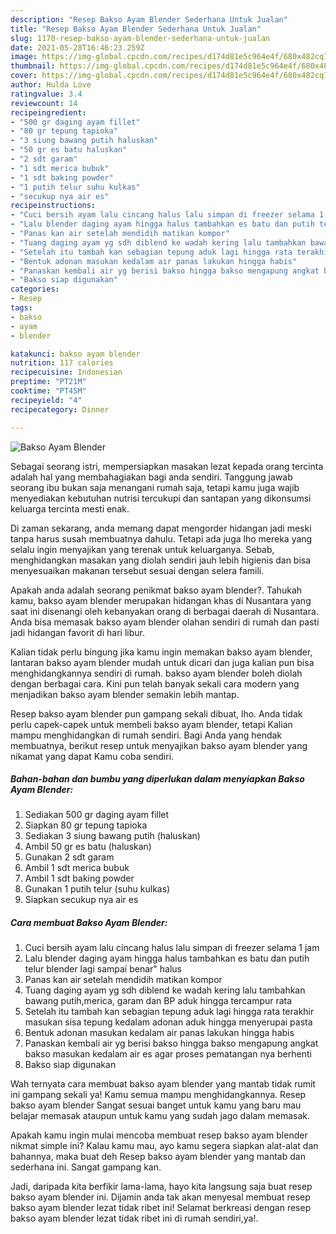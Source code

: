 ```yaml
---
description: "Resep Bakso Ayam Blender Sederhana Untuk Jualan"
title: "Resep Bakso Ayam Blender Sederhana Untuk Jualan"
slug: 1170-resep-bakso-ayam-blender-sederhana-untuk-jualan
date: 2021-05-28T16:46:23.259Z
image: https://img-global.cpcdn.com/recipes/d174d81e5c964e4f/680x482cq70/bakso-ayam-blender-foto-resep-utama.jpg
thumbnail: https://img-global.cpcdn.com/recipes/d174d81e5c964e4f/680x482cq70/bakso-ayam-blender-foto-resep-utama.jpg
cover: https://img-global.cpcdn.com/recipes/d174d81e5c964e4f/680x482cq70/bakso-ayam-blender-foto-resep-utama.jpg
author: Hulda Love
ratingvalue: 3.4
reviewcount: 14
recipeingredient:
- "500 gr daging ayam fillet"
- "80 gr tepung tapioka"
- "3 siung bawang putih haluskan"
- "50 gr es batu haluskan"
- "2 sdt garam"
- "1 sdt merica bubuk"
- "1 sdt baking powder"
- "1 putih telur suhu kulkas"
- "secukup nya air es"
recipeinstructions:
- "Cuci bersih ayam lalu cincang halus lalu simpan di freezer selama 1 jam"
- "Lalu blender daging ayam hingga halus tambahkan es batu dan putih telur blender lagi sampai benar&#34; halus"
- "Panas kan air setelah mendidih matikan kompor"
- "Tuang daging ayam yg sdh diblend ke wadah kering lalu tambahkan bawang putih,merica, garam dan BP aduk hingga tercampur rata"
- "Setelah itu tambah kan sebagian tepung aduk lagi hingga rata terakhir masukan sisa tepung kedalam adonan aduk hingga menyerupai pasta"
- "Bentuk adonan masukan kedalam air panas lakukan hingga habis"
- "Panaskan kembali air yg berisi bakso hingga bakso mengapung angkat bakso masukan kedalam air es agar proses pematangan nya berhenti"
- "Bakso siap digunakan"
categories:
- Resep
tags:
- bakso
- ayam
- blender

katakunci: bakso ayam blender 
nutrition: 117 calories
recipecuisine: Indonesian
preptime: "PT21M"
cooktime: "PT45M"
recipeyield: "4"
recipecategory: Dinner

---
```



![Bakso Ayam Blender](https://img-global.cpcdn.com/recipes/d174d81e5c964e4f/680x482cq70/bakso-ayam-blender-foto-resep-utama.jpg)

Sebagai seorang istri, mempersiapkan masakan lezat kepada orang tercinta adalah hal yang membahagiakan bagi anda sendiri. Tanggung jawab seorang ibu bukan saja menangani rumah saja, tetapi kamu juga wajib menyediakan kebutuhan nutrisi tercukupi dan santapan yang dikonsumsi keluarga tercinta mesti enak.

Di zaman  sekarang, anda memang dapat mengorder hidangan jadi meski tanpa harus susah membuatnya dahulu. Tetapi ada juga lho mereka yang selalu ingin menyajikan yang terenak untuk keluarganya. Sebab, menghidangkan masakan yang diolah sendiri jauh lebih higienis dan bisa menyesuaikan makanan tersebut sesuai dengan selera famili. 



Apakah anda adalah seorang penikmat bakso ayam blender?. Tahukah kamu, bakso ayam blender merupakan hidangan khas di Nusantara yang saat ini disenangi oleh kebanyakan orang di berbagai daerah di Nusantara. Anda bisa memasak bakso ayam blender olahan sendiri di rumah dan pasti jadi hidangan favorit di hari libur.

Kalian tidak perlu bingung jika kamu ingin memakan bakso ayam blender, lantaran bakso ayam blender mudah untuk dicari dan juga kalian pun bisa menghidangkannya sendiri di rumah. bakso ayam blender boleh diolah dengan berbagai cara. Kini pun telah banyak sekali cara modern yang menjadikan bakso ayam blender semakin lebih mantap.

Resep bakso ayam blender pun gampang sekali dibuat, lho. Anda tidak perlu capek-capek untuk membeli bakso ayam blender, tetapi Kalian mampu menghidangkan di rumah sendiri. Bagi Anda yang hendak membuatnya, berikut resep untuk menyajikan bakso ayam blender yang nikamat yang dapat Kamu coba sendiri.

<!--inarticleads1-->

##### Bahan-bahan dan bumbu yang diperlukan dalam menyiapkan Bakso Ayam Blender:

1. Sediakan 500 gr daging ayam fillet
1. Siapkan 80 gr tepung tapioka
1. Sediakan 3 siung bawang putih (haluskan)
1. Ambil 50 gr es batu (haluskan)
1. Gunakan 2 sdt garam
1. Ambil 1 sdt merica bubuk
1. Ambil 1 sdt baking powder
1. Gunakan 1 putih telur (suhu kulkas)
1. Siapkan secukup nya air es




<!--inarticleads2-->

##### Cara membuat Bakso Ayam Blender:

1. Cuci bersih ayam lalu cincang halus lalu simpan di freezer selama 1 jam
1. Lalu blender daging ayam hingga halus tambahkan es batu dan putih telur blender lagi sampai benar&#34; halus
1. Panas kan air setelah mendidih matikan kompor
1. Tuang daging ayam yg sdh diblend ke wadah kering lalu tambahkan bawang putih,merica, garam dan BP aduk hingga tercampur rata
1. Setelah itu tambah kan sebagian tepung aduk lagi hingga rata terakhir masukan sisa tepung kedalam adonan aduk hingga menyerupai pasta
1. Bentuk adonan masukan kedalam air panas lakukan hingga habis
1. Panaskan kembali air yg berisi bakso hingga bakso mengapung angkat bakso masukan kedalam air es agar proses pematangan nya berhenti
1. Bakso siap digunakan




Wah ternyata cara membuat bakso ayam blender yang mantab tidak rumit ini gampang sekali ya! Kamu semua mampu menghidangkannya. Resep bakso ayam blender Sangat sesuai banget untuk kamu yang baru mau belajar memasak ataupun untuk kamu yang sudah jago dalam memasak.

Apakah kamu ingin mulai mencoba membuat resep bakso ayam blender nikmat simple ini? Kalau kamu mau, ayo kamu segera siapkan alat-alat dan bahannya, maka buat deh Resep bakso ayam blender yang mantab dan sederhana ini. Sangat gampang kan. 

Jadi, daripada kita berfikir lama-lama, hayo kita langsung saja buat resep bakso ayam blender ini. Dijamin anda tak akan menyesal membuat resep bakso ayam blender lezat tidak ribet ini! Selamat berkreasi dengan resep bakso ayam blender lezat tidak ribet ini di rumah sendiri,ya!.

